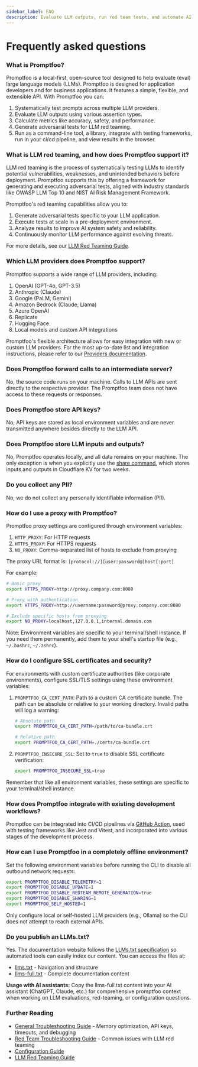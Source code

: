 ```yaml
---
sidebar_label: FAQ
description: Evaluate LLM outputs, run red team tests, and automate AI security checks with Promptfoo's open-source framework. Configure assertions and metrics for 50+ providers.
---
```


# Frequently asked questions

### What is Promptfoo?

Promptfoo is a local-first, open-source tool designed to help evaluate (eval) large language models (LLMs). Promptfoo is designed for application developers and for business applications. It features a simple, flexible, and extensible API. With Promptfoo you can:

1. Systematically test prompts across multiple LLM providers.
2. Evaluate LLM outputs using various assertion types.
3. Calculate metrics like accuracy, safety, and performance.
4. Generate adversarial tests for LLM red teaming.
5. Run as a command-line tool, a library, integrate with testing frameworks, run in your ci/cd pipeline, and view results in the browser.

### What is LLM red teaming, and how does Promptfoo support it?

LLM red teaming is the process of systematically testing LLMs to identify potential vulnerabilities, weaknesses, and unintended behaviors before deployment. Promptfoo supports this by offering a framework for generating and executing adversarial tests, aligned with industry standards like OWASP LLM Top 10 and NIST AI Risk Management Framework.

Promptfoo's red teaming capabilities allow you to:

1. Generate adversarial tests specific to your LLM application.
2. Execute tests at scale in a pre-deployment environment.
3. Analyze results to improve AI system safety and reliability.
4. Continuously monitor LLM performance against evolving threats.

For more details, see our [LLM Red Teaming Guide](/docs/guides/llm-redteaming).

### Which LLM providers does Promptfoo support?

Promptfoo supports a wide range of LLM providers, including:

1. OpenAI (GPT-4o, GPT-3.5)
2. Anthropic (Claude)
3. Google (PaLM, Gemini)
4. Amazon Bedrock (Claude, Llama)
5. Azure OpenAI
6. Replicate
7. Hugging Face
8. Local models and custom API integrations

Promptfoo's flexible architecture allows for easy integration with new or custom LLM providers. For the most up-to-date list and integration instructions, please refer to our [Providers documentation](/docs/providers/).

### Does Promptfoo forward calls to an intermediate server?

No, the source code runs on your machine. Calls to LLM APIs are sent directly to the respective provider. The Promptfoo team does not have access to these requests or responses.

### Does Promptfoo store API keys?

No, API keys are stored as local environment variables and are never transmitted anywhere besides directly to the LLM API.

### Does Promptfoo store LLM inputs and outputs?

No, Promptfoo operates locally, and all data remains on your machine. The only exception is when you explicitly use the [share command](/docs/usage/sharing), which stores inputs and outputs in Cloudflare KV for two weeks.

### Do you collect any PII?

No, we do not collect any personally identifiable information (PII).

### How do I use a proxy with Promptfoo?

Promptfoo proxy settings are configured through environment variables:

1. `HTTP_PROXY`: For HTTP requests
2. `HTTPS_PROXY`: For HTTPS requests
3. `NO_PROXY`: Comma-separated list of hosts to exclude from proxying

The proxy URL format is: `[protocol://][user:password@]host[:port]`

For example:

```bash
# Basic proxy
export HTTPS_PROXY=http://proxy.company.com:8080

# Proxy with authentication
export HTTPS_PROXY=http://username:password@proxy.company.com:8080

# Exclude specific hosts from proxying
export NO_PROXY=localhost,127.0.0.1,internal.domain.com
```

Note: Environment variables are specific to your terminal/shell instance. If you need them permanently, add them to your shell's startup file (e.g., `~/.bashrc`, `~/.zshrc`).

### How do I configure SSL certificates and security?

For environments with custom certificate authorities (like corporate environments), configure SSL/TLS settings using these environment variables:

1. `PROMPTFOO_CA_CERT_PATH`: Path to a custom CA certificate bundle. The path can be absolute or relative to your working directory. Invalid paths will log a warning:

   ```bash
   # Absolute path
   export PROMPTFOO_CA_CERT_PATH=/path/to/ca-bundle.crt

   # Relative path
   export PROMPTFOO_CA_CERT_PATH=./certs/ca-bundle.crt
   ```

2. `PROMPTFOO_INSECURE_SSL`: Set to `true` to disable SSL certificate verification:
   ```bash
   export PROMPTFOO_INSECURE_SSL=true
   ```

Remember that like all environment variables, these settings are specific to your terminal/shell instance.

### How does Promptfoo integrate with existing development workflows?

Promptfoo can be integrated into CI/CD pipelines via [GitHub Action](https://github.com/promptfoo/promptfoo-action), used with testing frameworks like Jest and Vitest, and incorporated into various stages of the development process.

### How can I use Promptfoo in a completely offline environment?

Set the following environment variables before running the CLI to disable all outbound network requests:

```bash
export PROMPTFOO_DISABLE_TELEMETRY=1
export PROMPTFOO_DISABLE_UPDATE=1
export PROMPTFOO_DISABLE_REDTEAM_REMOTE_GENERATION=true
export PROMPTFOO_DISABLE_SHARING=1
export PROMPTFOO_SELF_HOSTED=1
```

Only configure local or self-hosted LLM providers (e.g., Ollama) so the CLI does not attempt to reach external APIs.

### Do you publish an LLMs.txt?

Yes. The documentation website follows the [LLMs.txt specification](https://llmspec.ai/) so automated tools can easily index our content. You can access the files at:

- [llms.txt](https://www.promptfoo.dev/llms.txt) - Navigation and structure
- [llms-full.txt](https://www.promptfoo.dev/llms-full.txt) - Complete documentation content

**Usage with AI assistants:** Copy the llms-full.txt content into your AI assistant (ChatGPT, Claude, etc.) for comprehensive promptfoo context when working on LLM evaluations, red-teaming, or configuration questions.

### Further Reading

- [General Troubleshooting Guide](/docs/usage/troubleshooting) - Memory optimization, API keys, timeouts, and debugging
- [Red Team Troubleshooting Guide](/docs/red-team/troubleshooting/overview) - Common issues with LLM red teaming
- [Configuration Guide](/docs/configuration/guide)
- [LLM Red Teaming Guide](/docs/guides/llm-redteaming)
